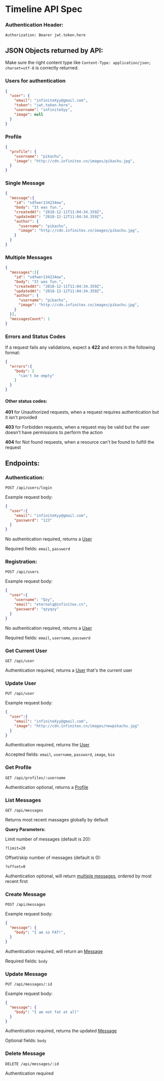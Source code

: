 # Timeline API Spec

### Authentication Header:

`Authorization: Bearer jwt.token.here`

## JSON Objects returned by API:

Make sure the right content type like `Content-Type: application/json; charset=utf-8` is correctly returned.

### Users for authentication

```JSON
{
  "user": {
    "email": "infiniteXyy@gmail.com",
    "token": "jwt.token.here",
    "username": "infiniteXyy",
    "image": null
  }
}
```

### Profile

```JSON
{
  "profile": {
    "username": "pikachu",
    "image": "http://cdn.infinitex.cn/images/pikachu.jpg",
  }
}
```

### Single Message

```JSON
{
  "message":{
    "id": "sdfwer134234ew",
    "body": "It was fun.",
    "createdAt": "2018-12-11T11:04:34.359Z",
    "updatedAt": "2018-12-12T11:04:34.359Z",
    "author": {
      "username": "pikachu",
      "image": "http://cdn.infinitex.cn/images/pikachu.jpg",
    }
  }
}
```

### Multiple Messages

```JSON
{
  "messages":[{
    "id": "sdfwer134234ew",
    "body": "It was fun.",
    "createdAt": "2018-12-11T11:04:34.359Z",
    "updatedAt": "2018-12-12T11:04:34.359Z",
    "author": {
      "username": "pikachu",
      "image": "http://cdn.infinitex.cn/images/pikachu.jpg",
    }
  }],
  "messagesCount": 1
}
```

### Errors and Status Codes

If a request fails any validations, expect a **422** and errors in the following format:

```JSON
{
  "errors":{
    "body": [
      "can't be empty"
    ]
  }
}
```

#### Other status codes:

**401** for Unauthorized requests, when a request requires authentication but it isn't provided

**403** for Forbidden requests, when a request may be valid but the user doesn't have permissions to perform the action

**404** for Not found requests, when a resource can't be found to fulfill the request


## Endpoints:

### Authentication:

`POST /api/users/login`

Example request body:
```JSON
{
  "user":{
    "email": "infiniteXyy@gmail.com",
    "password": "123"
  }
}
```

No authentication required, returns a [User](#users-for-authentication)

Required fields: `email`, `password`


### Registration:

`POST /api/users`

Example request body:
```JSON
{
  "user":{
    "username": "Qzy",
    "email": "eternalq@infinitex.cn",
    "password": "qzyqzy"
  }
}
```

No authentication required, returns a [User](#users-for-authentication)

Required fields: `email`, `username`, `password`

### Get Current User

`GET /api/user`

Authentication required, returns a [User](#users-for-authentication) that's the current user

### Update User

`PUT /api/user`

Example request body:
```JSON
{
  "user":{
    "email": "infiniteXyy@gmail.com",
    "image": "http://cdn.infinitex.cn/images/newpikachu.jpg"
  }
}
```

Authentication required, returns the [User](#users-for-authentication)


Accepted fields: `email`, `username`, `password`, `image`, `bio`

### Get Profile

`GET /api/profiles/:username`

Authentication optional, returns a [Profile](#profile)

### List Messages

`GET /api/messages`

Returns most recent massages globally by default

**Query Parameters:**

Limit number of messages (default is 20):

`?limit=20`

Offset/skip number of messages (default is 0):

`?offset=0`

Authentication optional, will return [multiple messages](#multiple-messages), ordered by most recent first

### Create Message

`POST /api/messages`

Example request body:

```JSON
{
  "message": {
    "body": "I am so FAT!",
  }
}
```

Authentication required, will return an [Message](#single-message)

Required fields: `body`

### Update Message

`PUT /api/messages/:id`

Example request body:

```JSON
{
  "message": {
    "body": "I am not fat at all"
  }
}
```

Authentication required, returns the updated [Message](#single-message)

Optional fields: `body`


### Delete Message

`DELETE /api/messages/:id`

Authentication required
